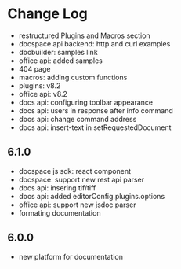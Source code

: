 # Change Log

- restructured Plugins and Macros section
- docspace api backend: http and curl examples
- docbuilder: samples link
- office api: added samples
- 404 page
- macros: adding custom functions
- plugins: v8.2
- office api: v8.2
- docs api: configuring toolbar appearance
- docs api: users in response after info command
- docs api: change command address
- docs api: insert-text in setRequestedDocument

## 6.1.0
- docspace js sdk: react component
- docspace: support new rest api parser
- docs api: insering tif/tiff
- docs api: added editorConfig.plugins.options
- office api: support new jsdoc parser
- formating documentation

## 6.0.0
- new platform for documentation

